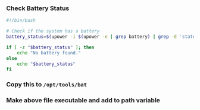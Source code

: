 ### Check Battery Status
```sh
#!/bin/bash

# Check if the system has a battery
battery_status=$(upower -i $(upower -e | grep battery) | grep -E 'state|percentage')

if [ -z "$battery_status" ]; then
    echo "No battery found."
else
    echo "$battery_status"
fi
```
### Copy this to ```/opt/tools/bat```
### Make above file executable and add to path variable
